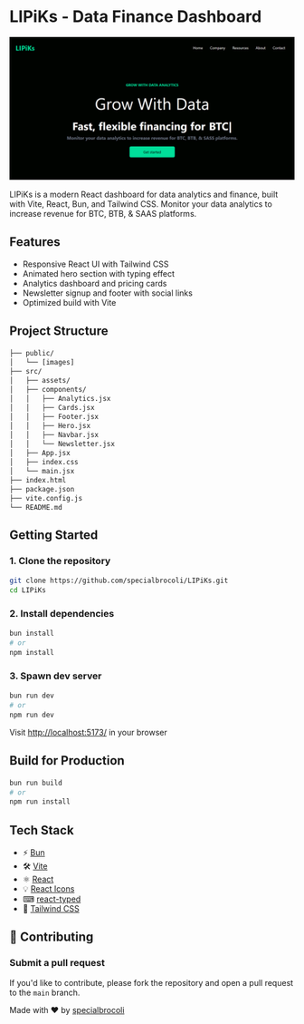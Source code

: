 # LIPiKs - Data Finance Dashboard

![LIPiKs Home Page](./public/LIPiKs.png)

LIPiKs is a modern React dashboard for data analytics and finance, built with Vite, React, Bun, and Tailwind CSS. Monitor your data analytics to increase revenue for BTC, BTB, & SAAS platforms.

## Features

- Responsive React UI with Tailwind CSS
- Animated hero section with typing effect
- Analytics dashboard and pricing cards
- Newsletter signup and footer with social links
- Optimized build with Vite

## Project Structure

```
├── public/
│   └── [images]
├── src/
│   ├── assets/
│   ├── components/
│   │   ├── Analytics.jsx
│   │   ├── Cards.jsx
│   │   ├── Footer.jsx
│   │   ├── Hero.jsx
│   │   ├── Navbar.jsx
│   │   └── Newsletter.jsx
│   ├── App.jsx
│   ├── index.css
│   └── main.jsx
├── index.html
├── package.json
├── vite.config.js
└── README.md
```

## Getting Started

### 1. Clone the repository

```sh
git clone https://github.com/specialbrocoli/LIPiKs.git
cd LIPiKs
```

### 2. Install dependencies

```sh
bun install
# or
npm install
```

### 3. Spawn dev server

```sh
bun run dev
# or
npm run dev
```

Visit [http://localhost:5173/](http://localhost:5173/) in your browser


## Build for Production
```sh
bun run build 
# or 
npm run install
```

## Tech Stack
- ⚡ [Bun](https://bun.sh)
- 🛠 [Vite](https://vitejs.dev/)
- ⚛ [React](https://react.dev/)
- 💡 [React Icons](https://react-icons.github.io/react-icons/)
- ⌨ [react-typed](https://www.npmjs.com/package/react-typed)
- 🎨 [Tailwind CSS](https://tailwindcss.com/)

## 🤝 Contributing

### Submit a pull request

If you'd like to contribute, please fork the repository and open a pull request to the `main` branch.

Made with ❤️ by [specialbrocoli](https://www.github.com/specialbrocoli/)
